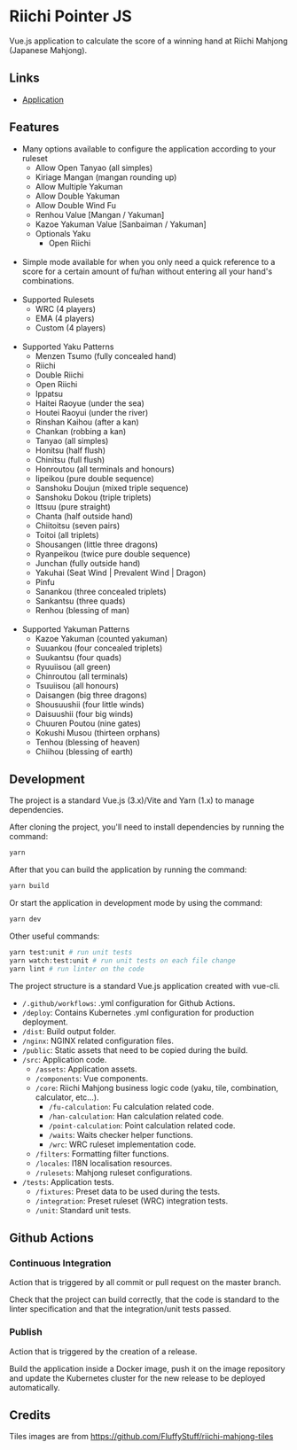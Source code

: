 Riichi Pointer JS
======================

Vue.js application to calculate the score of a winning hand at Riichi Mahjong (Japanese Mahjong).

## Links

* [Application](https://tools.phil.moe/riichi/pointer)

## Features

* Many options available to configure the application according to your ruleset
  * Allow Open Tanyao (all simples)
  * Kiriage Mangan (mangan rounding up)
  * Allow Multiple Yakuman
  * Allow Double Yakuman
  * Allow Double Wind Fu
  * Renhou Value [Mangan / Yakuman]
  * Kazoe Yakuman Value [Sanbaiman / Yakuman]
  * Optionals Yaku
    * Open Riichi<br><br>
* Simple mode available for when you only need a quick reference to a score for a certain amount of fu/han without entering all your hand's combinations.<br><br>
* Supported Rulesets
  * WRC (4 players)
  * EMA (4 players)
  * Custom (4 players)<br><br>
* Supported Yaku Patterns
  * Menzen Tsumo (fully concealed hand)
  * Riichi
  * Double Riichi
  * Open Riichi
  * Ippatsu
  * Haitei Raoyue (under the sea)
  * Houtei Raoyui (under the river)
  * Rinshan Kaihou (after a kan)
  * Chankan (robbing a kan)
  * Tanyao (all simples)
  * Honitsu (half flush)
  * Chinitsu (full flush)
  * Honroutou (all terminals and honours)
  * Iipeikou (pure double sequence)
  * Sanshoku Doujun (mixed triple sequence)
  * Sanshoku Dokou (triple triplets)
  * Ittsuu (pure straight)
  * Chanta (half outside hand)
  * Chiitoitsu (seven pairs)
  * Toitoi (all triplets)
  * Shousangen (little three dragons)
  * Ryanpeikou (twice pure double sequence)
  * Junchan (fully outside hand)
  * Yakuhai (Seat Wind | Prevalent Wind | Dragon)
  * Pinfu
  * Sanankou (three concealed triplets)
  * Sankantsu (three quads)
  * Renhou (blessing of man)<br><br>
* Supported Yakuman Patterns
  * Kazoe Yakuman (counted yakuman)
  * Suuankou (four concealed triplets)
  * Suukantsu (four quads)
  * Ryuuiisou (all green)
  * Chinroutou (all terminals)
  * Tsuuiisou (all honours)
  * Daisangen (big three dragons)
  * Shousuushii (four little winds)
  * Daisuushii (four big winds)
  * Chuuren Poutou (nine gates)
  * Kokushi Musou (thirteen orphans)
  * Tenhou (blessing of heaven)
  * Chiihou (blessing of earth)

## Development

The project is a standard Vue.js (3.x)/Vite and Yarn (1.x) to manage dependencies.

After cloning the project, you'll need to install dependencies by running the command:

``` bash
yarn
```

After that you can build the application by running the command:

```bash
yarn build
```

Or start the application in development mode by using the command:

```bash
yarn dev
```

Other useful commands:

```bash
yarn test:unit # run unit tests
yarn watch:test:unit # run unit tests on each file change
yarn lint # run linter on the code
```

The project structure is a standard Vue.js application created with vue-cli.

* `/.github/workflows`: .yml configuration for Github Actions.
* `/deploy`: Contains Kubernetes .yml configuration for production deployment.
* `/dist`: Build output folder.
* `/nginx`: NGINX related configuration files.
* `/public`: Static assets that need to be copied during the build.
* `/src`: Application code.
  * `/assets`: Application assets.
  * `/components`: Vue components.
  * `/core`: Riichi Mahjong business logic code (yaku, tile, combination, calculator, etc...).
    * `/fu-calculation`: Fu calculation related code.
    * `/han-calculation`: Han calculation related code.
    * `/point-calculation`: Point calculation related code.
    * `/waits`: Waits checker helper functions.
    * `/wrc`: WRC ruleset implementation code.
  * `/filters`: Formatting filter functions.
  * `/locales`: I18N localisation resources.
  * `/rulesets`: Mahjong ruleset configurations.
* `/tests`: Application tests.
  * `/fixtures`: Preset data to be used during the tests.
  * `/integration`: Preset ruleset (WRC) integration tests.
  * `/unit`: Standard unit tests.

## Github Actions

### Continuous Integration

Action that is triggered by all commit or pull request on the master branch.

Check that the project can build correctly, that the code is standard to the linter specification and that the integration/unit tests passed.

### Publish

Action that is triggered by the creation of a release.

Build the application inside a Docker image, push it on the image repository and update the Kubernetes cluster for the new release to be deployed automatically.

## Credits

Tiles images are from https://github.com/FluffyStuff/riichi-mahjong-tiles
